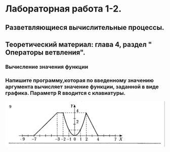 # Лабораторная работа 1-2.
## Разветвляющиеся вычислительные процессы.
## Теоретический материал: глава 4, раздел " Операторы ветвления".
### Вычисление значения функции
### Напишите программу,которая по введенному значению аргумента вычисляет значение функции, заданной в виде графика. Параметр R вводится с клавиатуры.
![image](./Screenshot_20231102-142703_Gallery.jpg)
